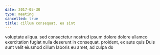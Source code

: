 ```yaml
---
date: 2017-05-30
type: meeting
cancelled: true
title: cillum consequat. ea sint
---
```

voluptate aliqua. sed consectetur nostrud ipsum dolore dolore ullamco exercitation fugiat nulla deserunt in consequat. proident, ex aute quis Duis sunt velit eiusmod cillum laboris eu amet, ad culpa do